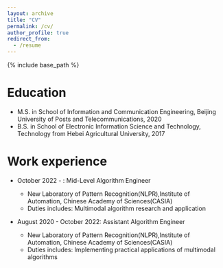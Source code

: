 ```yaml
---
layout: archive
title: "CV"
permalink: /cv/
author_profile: true
redirect_from:
  - /resume
---
```


{% include base_path %}

Education
======
* M.S. in School of Information and Communication Engineering, Beijing University of Posts and Telecommunications, 2020
* B.S. in School of Electronic Information Science and Technology, Technology from Hebei Agricultural University, 2017

Work experience
======
  * October 2022 - : Mid-Level Algorithm Engineer
    * New Laboratory of Pattern Recognition(NLPR),Institute of Automation, Chinese Academy of Sciences(CASIA)
    * Duties includes: Multimodal algorithm research and application

  * August 2020 - October 2022: Assistant Algorithm Engineer
    *  New Laboratory of Pattern Recognition(NLPR),Institute of Automation, Chinese Academy of Sciences(CASIA)
    * Duties includes: Implementing practical applications of multimodal algorithms

